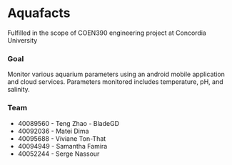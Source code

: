 # Aquafacts
Fulfilled in the scope of COEN390 engineering project at Concordia University

### Goal
Monitor various aquarium parameters using an android mobile application and cloud services. Parameters monitored includes temperature, pH, and salinity.

### Team
* 40089560 - Teng Zhao - BladeGD
* 40092036 - Matei Dima
* 40095688 - Viviane Ton-That
* 40094949 - Samantha Famira
* 40052244 - Serge Nassour
